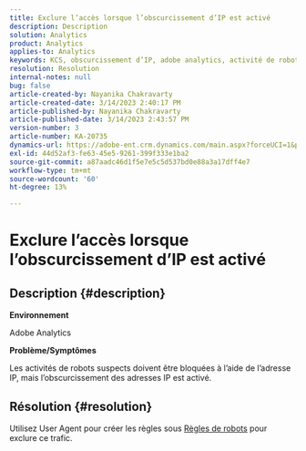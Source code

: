 ```yaml
---
title: Exclure l’accès lorsque l’obscurcissement d’IP est activé
description: Description
solution: Analytics
product: Analytics
applies-to: Analytics
keywords: KCS, obscurcissement d’IP, adobe analytics, activité de robots
resolution: Resolution
internal-notes: null
bug: false
article-created-by: Nayanika Chakravarty
article-created-date: 3/14/2023 2:40:17 PM
article-published-by: Nayanika Chakravarty
article-published-date: 3/14/2023 2:43:57 PM
version-number: 3
article-number: KA-20735
dynamics-url: https://adobe-ent.crm.dynamics.com/main.aspx?forceUCI=1&pagetype=entityrecord&etn=knowledgearticle&id=a7314f20-76c2-ed11-83ff-6045bd006a22
exl-id: 44d52af3-fe63-45e5-9261-399f333e1ba2
source-git-commit: a87aadc46d1f5e7e5c5d537bd0e88a3a17dff4e7
workflow-type: tm+mt
source-wordcount: '60'
ht-degree: 13%

---
```


# Exclure l’accès lorsque l’obscurcissement d’IP est activé

## Description {#description}


<b>Environnement</b>

Adobe Analytics

<b>Problème/Symptômes</b>

Les activités de robots suspects doivent être bloquées à l’aide de l’adresse IP, mais l’obscurcissement des adresses IP est activé.


## Résolution {#resolution}


Utilisez User Agent pour créer les règles sous [Règles de robots](https://experienceleague.adobe.com/docs/analytics/admin/admin-tools/manage-report-suites/edit-report-suite/report-suite-general/bot-removal/bot-rules.html?lang=en) pour exclure ce trafic.
